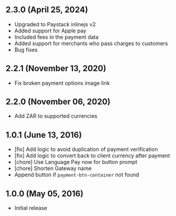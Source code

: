 ## 2.3.0 (April 25, 2024)

- Upgraded to Paystack inlinejs v2
- Added support for Apple pay
- Included fees in the payment data
- Added support for merchants who pass charges to customers
- Bug fixes

## 2.2.1 (November 13, 2020)

- Fix broken payment options image link
  
## 2.2.0 (November 06, 2020)

- Add ZAR to supported currencies

## 1.0.1 (June 13, 2016)

- [fix] Add logic to avoid duplication of payment verification
- [fix] Add logic to convert back to client currency after payment
- [chore] Use Language Pay now for button prompt
- [chore] Shorten Gateway name
- Append button if `payment-btn-container` not found

## 1.0.0 (May 05, 2016)

- Initial release

